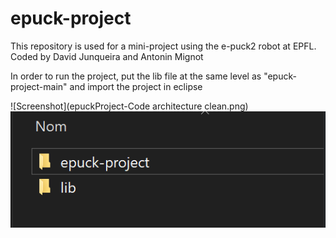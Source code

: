 # epuck-project
This repository is used for a mini-project using the e-puck2 robot at EPFL.
Coded by David Junqueira and Antonin Mignot

In order to run the project, put the lib file at the same level as "epuck-project-main" and import the project in eclipse 

![Screenshot](epuckProject-Code architecture clean.png)
![Screenshot](files.PNG)
